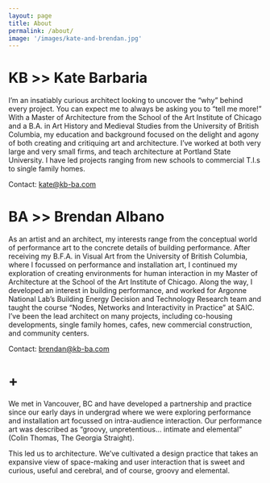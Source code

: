 ```yaml
---
layout: page
title: About
permalink: /about/
image: '/images/kate-and-brendan.jpg'
---
```


# KB >> Kate Barbaria

I’m an insatiably curious architect looking to uncover the “why” behind every project. You can expect me to always be asking you to “tell me more!” With a Master of Architecture from the School of the Art Institute of Chicago and a B.A. in Art History and Medieval Studies from the University of British Columbia, my education and background focused on the delight and agony of both creating and critiquing art and architecture. I’ve worked at both very large and very small firms, and teach architecture at Portland State University. I have led projects ranging from new schools to commercial T.I.s to single family homes.

Contact: [kate@kb-ba.com](mailto:kate@kb-ba.com)

# BA >> Brendan Albano

As an artist and an architect, my interests range from the conceptual world of performance art to the concrete details of building performance. After receiving my B.F.A. in Visual Art from the University of British Columbia, where I focussed on performance and installation art, I continued my exploration of creating environments for human interaction in my Master of Architecture at the School of the Art Institute of Chicago. Along the way, I developed an interest in building performance, and worked for Argonne National Lab’s Building Energy Decision and Technology Research team and taught the course “Nodes, Networks and Interactivity in Practice” at SAIC. I’ve been the lead architect on many projects, including co-housing developments, single family homes, cafes, new commercial construction, and community centers.

Contact: [brendan@kb-ba.com](mailto:brendan@kb-ba.com)

# +

We met in Vancouver, BC and have developed a partnership and practice since our early days in undergrad where we were exploring performance and installation art focussed on intra-audience interaction. Our performance art was described as “groovy, unpretentious… intimate and elemental” (Colin Thomas, The Georgia Straight). 

This led us to architecture. We’ve cultivated a design practice that takes an expansive view of space-making and user interaction that is sweet and curious, useful and cerebral, and of course, groovy and elemental.
